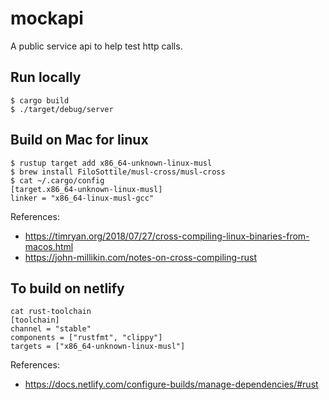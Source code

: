 # mockapi
A public service api to help test http calls.


## Run locally
```
$ cargo build
$ ./target/debug/server
```

## Build on Mac for linux
```
$ rustup target add x86_64-unknown-linux-musl
$ brew install FiloSottile/musl-cross/musl-cross
$ cat ~/.cargo/config
[target.x86_64-unknown-linux-musl]
linker = "x86_64-linux-musl-gcc"
```


References:
- https://timryan.org/2018/07/27/cross-compiling-linux-binaries-from-macos.html
- https://john-millikin.com/notes-on-cross-compiling-rust

## To build on netlify
```
cat rust-toolchain
[toolchain]
channel = "stable"
components = ["rustfmt", "clippy"]
targets = ["x86_64-unknown-linux-musl"]
```

References:
- https://docs.netlify.com/configure-builds/manage-dependencies/#rust